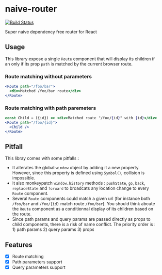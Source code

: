 # naive-router

[![Build Status](https://travis-ci.com/ptitFicus/naive-router.svg?branch=master)](https://travis-ci.com/ptitFicus/naive-router)

Super naive dependency free router for React

## Usage

This library expose a single `Route` component that will display its children if an only if its prop `path` is matched by the current browser route.

### Route matching without parameters

```jsx
<Route path="/foo/bar">
  <div>Matched /foo/bar route</div>
</Route>
```

### Route matching with path paremeters

```jsx
const Child = ({id}) => <div>Matched route "/foo/{id}" with {id}</div>
<Route path="/foo/{id}">
  <Child />
</Route>
```

## Pitfall

This libray comes with some pitfalls :

- It alterates the global `window` object by adding it a new property. However, since this property is defined using `Symbol()`, collision is impossible.
- It also monkeypatch `window.history` methods : `pushState`, `go`, `back`, `replaceState` and `forward` to broadcats any location change to every `Route` component.
- Several `Route` components could match a given url (for instance both `/foo/bar` and `/foo/{id}` match route `/foo/bar`). You should think aboute the `Route` component as a conditionnal display of its children based on the route.
- Since path params and query params are passed directly as props to child components, there is a risk of name conflict. The priority order is : 1) path params 2) query params 3) props

## Features

- [x] Route matching
- [x] Path parameters support
- [x] Query parameters support
